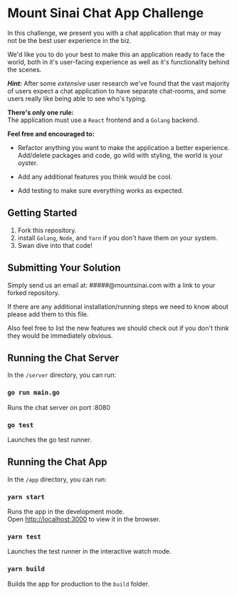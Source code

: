 # Mount Sinai Chat App Challenge

In this challenge, we present you with a chat application that may or may not be the best user experience in the biz.

We'd like you to do your best to make this an application ready to face the world, both in it's user-facing experience as well as it's functionality behind the scenes.

***Hint:***
After some *extensive* user research we've found that the vast majority of users expect a chat application to have separate chat-rooms, and some users really like being able to see who's typing.

**There's only one rule:**  
The application must use a `React` frontend and a `Golang` backend.

**Feel free and encouraged to:**  
- Refactor anything you want to make the application a better experience. Add/delete packages and code, go wild with styling, the world is your oyster.

- Add any additional features you think would be cool.

- Add testing to make sure everything works as expected.

## Getting Started

1. Fork this repository.
2. install `Golang`, `Node`, and `Yarn` if you don't have them on your system.
3. Swan dive into that code!

## Submitting Your Solution

Simply send us an email at: #####@mountsinai.com with a link to your forked repository.

If there are any additional installation/running steps we need to know about please add them to this file.

Also feel free to list the new features we should check out if you don't think they would be immediately obvious.

## Running the Chat Server

In the `/server` directory, you can run:

### `go run main.go`

Runs the chat server on port :8080

### `go test`

Launches the go test runner.


## Running the Chat App

In the `/app` directory, you can run:

### `yarn start`

Runs the app in the development mode.  
Open [http://localhost:3000](http://localhost:3000) to view it in the browser.

### `yarn test`

Launches the test runner in the interactive watch mode.

### `yarn build`

Builds the app for production to the `build` folder.
